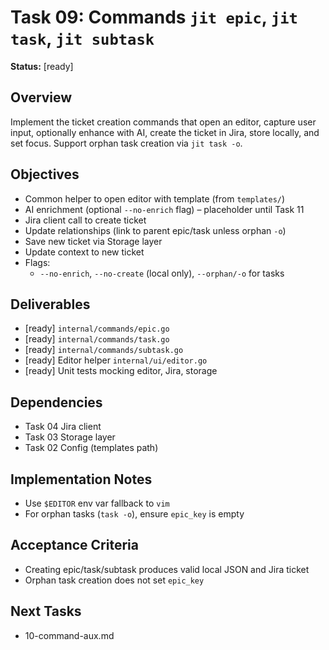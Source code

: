 # Task 09: Commands `jit epic`, `jit task`, `jit subtask`

**Status:** [ready]

## Overview
Implement the ticket creation commands that open an editor, capture user input, optionally enhance with AI, create the ticket in Jira, store locally, and set focus. Support orphan task creation via `jit task -o`.

## Objectives
- Common helper to open editor with template (from `templates/`)
- AI enrichment (optional `--no-enrich` flag) – placeholder until Task 11
- Jira client call to create ticket
- Update relationships (link to parent epic/task unless orphan `-o`)
- Save new ticket via Storage layer
- Update context to new ticket
- Flags:
  - `--no-enrich`, `--no-create` (local only), `--orphan/-o` for tasks

## Deliverables
- [ready] `internal/commands/epic.go`
- [ready] `internal/commands/task.go`
- [ready] `internal/commands/subtask.go`
- [ready] Editor helper `internal/ui/editor.go`
- [ready] Unit tests mocking editor, Jira, storage

## Dependencies
- Task 04 Jira client
- Task 03 Storage layer
- Task 02 Config (templates path)

## Implementation Notes
- Use `$EDITOR` env var fallback to `vim`
- For orphan tasks (`task -o`), ensure `epic_key` is empty

## Acceptance Criteria
- Creating epic/task/subtask produces valid local JSON and Jira ticket
- Orphan task creation does not set `epic_key`

## Next Tasks
- 10-command-aux.md 